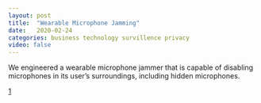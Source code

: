 ```yaml
---
layout: post
title:  "Wearable Microphone Jamming"
date:   2020-02-24
categories: business technology survillence privacy
video: false
---
```


We engineered a wearable microphone jammer that is capable of disabling microphones in its user’s surroundings, including hidden microphones.

[1]

[1]: //sandlab.cs.uchicago.edu/jammer/
